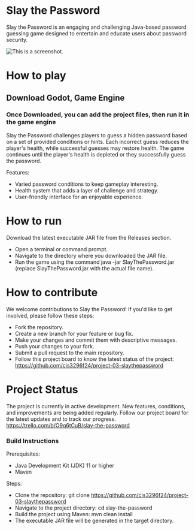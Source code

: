 # Slay the Password
Slay the Password is an engaging and challenging Java-based password guessing game designed to entertain and educate users about password security.

![This is a screenshot.](images.png)
# How to play

## Download Godot, Game Engine
### Once Downloaded, you can add the project files, then run it in the game engine
Slay the Password challenges players to guess a hidden password based on a set of provided conditions or hints. Each incorrect guess reduces the player's health, while successful guesses may restore health. The game continues until the player's health is depleted or they successfully guess the password.

Features:
- Varied password conditions to keep gameplay interesting.
- Health system that adds a layer of challenge and strategy.
- User-friendly interface for an enjoyable experience.

# How to run
Download the latest executable JAR file from the Releases section.
- Open a terminal or command prompt.
- Navigate to the directory where you downloaded the JAR file.
- Run the game using the command java -jar SlayThePassword.jar (replace SlayThePassword.jar with the actual file name).

# How to contribute
We welcome contributions to Slay the Password! If you'd like to get involved, please follow these steps:

- Fork the repository.
- Create a new branch for your feature or bug fix.
- Make your changes and commit them with descriptive messages.
- Push your changes to your fork.
- Submit a pull request to the main repository.
- Follow this project board to know the latest status of the project: https://github.com/cis3296f24/project-03-slaythepassword

# Project Status
The project is currently in active development. New features, conditions, and improvements are being added regularly. Follow our project board for the latest updates and to track our progress.
https://trello.com/b/O9q6tCuB/slay-the-password

### Build Instructions
Prerequisites:
- Java Development Kit (JDK) 11 or higher
- Maven

Steps:
- Clone the repository: git clone https://github.com/cis3296f24/project-03-slaythepassword
- Navigate to the project directory: cd slay-the-password
- Build the project using Maven: mvn clean install
- The executable JAR file will be generated in the target directory.
